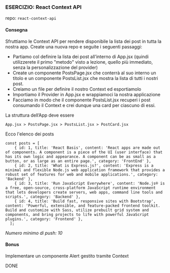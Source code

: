 ### ESERCIZIO: React Context API

repo: `react-context-api`

#### Consegna
Sfruttiamo le Context API per rendere disponibile la lista dei post in tutta la nostra app. 
Create una nuova repo e seguite i seguenti passaggi:
- Partiamo col definire la lista dei post all’interno di App.jsx (quindi utilizzerete il primo "metodo" visto a lezione, quello più immediato, senza la personalizzazione del provider)
- Create un componente PostsPage.jsx che conterrà al suo interno un titolo e un componente PostsList.jsx che mostra la lista di tutti i nostri post.
- Creiamo un file per definire il nostro Context ed esportiamolo
- Importiamo il Provider in App.jsx e wrappiamoci la nostra applicazione
- Facciamo in modo che il componente PostsList.jsx recuperi i post consumando il Context e crei dunque una card per ciascuno di essi. 

La struttura dell’App deve essere 

`App.jsx > PostsPage.jsx > PostsList.jsx > PostCard.jsx` 

Ecco l'elenco dei posts
```
const posts = [
    { id: 1, title: 'React Basis', content: 'React apps are made out of components. A component is a piece of the UI (user interface) that has its own logic and appearance. A component can be as small as a button, or as large as an entire page.', category: 'FrontEnd' },
    { id: 2, title: 'What is Express.js?', content: 'Express is a minimal and flexible Node.js web application framework that provides a robust set of features for web and mobile applications.', category: 'Backend' },
    { id: 3, title: 'Run JavaScript Everywhere', content: 'Node.js® is a free, open-source, cross-platform JavaScript runtime environment that lets developers create servers, web apps, command line tools and scripts.', category: 'Backend' },
    { id: 4, title: 'Build fast, responsive sites with Bootstrap', content: 'Powerful, extensible, and feature-packed frontend toolkit. Build and customize with Sass, utilize prebuilt grid system and components, and bring projects to life with powerful JavaScript plugins.', category: 'Frontend' },
  ];
  ```
*Numero minimo di push: 10*

#### Bonus
Implementare un componente Alert gestito tramite Context

DONE